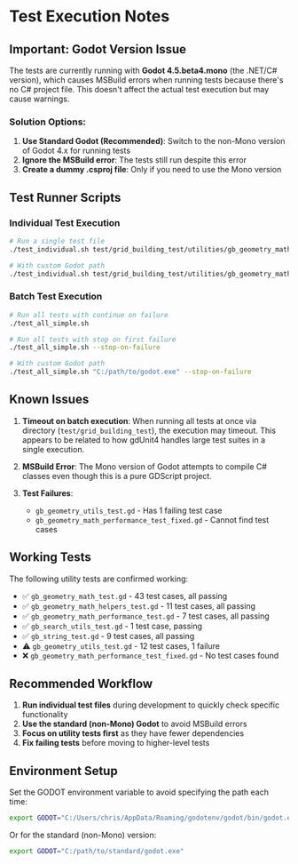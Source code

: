 # Test Execution Notes

## Important: Godot Version Issue

The tests are currently running with **Godot 4.5.beta4.mono** (the .NET/C# version), which causes MSBuild errors when running tests because there's no C# project file. This doesn't affect the actual test execution but may cause warnings.

### Solution Options:

1. **Use Standard Godot (Recommended)**: Switch to the non-Mono version of Godot 4.x for running tests
2. **Ignore the MSBuild error**: The tests still run despite this error
3. **Create a dummy .csproj file**: Only if you need to use the Mono version

## Test Runner Scripts

### Individual Test Execution
```bash
# Run a single test file
./test_individual.sh test/grid_building_test/utilities/gb_geometry_math_test.gd

# With custom Godot path
./test_individual.sh test/grid_building_test/utilities/gb_geometry_math_test.gd "C:/path/to/godot.exe"
```

### Batch Test Execution
```bash
# Run all tests with continue on failure
./test_all_simple.sh

# Run all tests with stop on first failure
./test_all_simple.sh --stop-on-failure

# With custom Godot path
./test_all_simple.sh "C:/path/to/godot.exe" --stop-on-failure
```

## Known Issues

1. **Timeout on batch execution**: When running all tests at once via directory (`test/grid_building_test`), the execution may timeout. This appears to be related to how gdUnit4 handles large test suites in a single execution.

2. **MSBuild Error**: The Mono version of Godot attempts to compile C# classes even though this is a pure GDScript project.

3. **Test Failures**:
   - `gb_geometry_utils_test.gd` - Has 1 failing test case
   - `gb_geometry_math_performance_test_fixed.gd` - Cannot find test cases

## Working Tests

The following utility tests are confirmed working:
- ✅ `gb_geometry_math_test.gd` - 43 test cases, all passing
- ✅ `gb_geometry_math_helpers_test.gd` - 11 test cases, all passing
- ✅ `gb_geometry_math_performance_test.gd` - 7 test cases, all passing
- ✅ `gb_search_utils_test.gd` - 1 test case, passing
- ✅ `gb_string_test.gd` - 9 test cases, all passing
- ⚠️ `gb_geometry_utils_test.gd` - 12 test cases, 1 failure
- ❌ `gb_geometry_math_performance_test_fixed.gd` - No test cases found

## Recommended Workflow

1. **Run individual test files** during development to quickly check specific functionality
2. **Use the standard (non-Mono) Godot** to avoid MSBuild errors
3. **Focus on utility tests first** as they have fewer dependencies
4. **Fix failing tests** before moving to higher-level tests

## Environment Setup

Set the GODOT environment variable to avoid specifying the path each time:
```bash
export GODOT="C:/Users/chris/AppData/Roaming/godotenv/godot/bin/godot.exe"
```

Or for the standard (non-Mono) version:
```bash
export GODOT="C:/path/to/standard/godot.exe"
```
